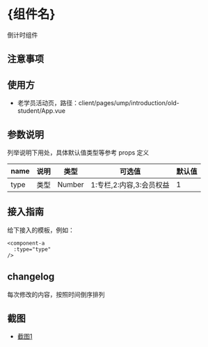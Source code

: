 # {组件名}

倒计时组件

## 注意事项


## 使用方

- 老学员活动页，路径：client/pages/ump/introduction/old-student/App.vue

## 参数说明

列举说明下用处，具体默认值类型等参考 props 定义

name | 说明 | 类型 | 可选值 | 默认值
-|-|-|-|-
type|类型|Number|1:专栏,2:内容,3:会员权益|1

## 接入指南

给下接入的模板，例如：

```
<component-a
  :type="type"
/>
```

## changelog

每次修改的内容，按照时间倒序排列

## 截图

- [截图1](https://img01.yzcdn.cn/)
